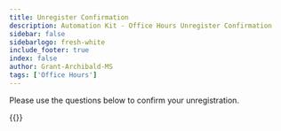 ```yaml
---
title: Unregister Confirmation
description: Automation Kit - Office Hours Unregister Confirmation
sidebar: false
sidebarlogo: fresh-white
include_footer: true
index: false
author: Grant-Archibald-MS
tags: ['Office Hours']
---
```


Please use the questions below to confirm your unregistration.

{{<questions name="/content/en-us/office-hours/unregister-confirm.json" completed="Thank you for completing unregistration confirmation" showNavigationButtons=false >}}